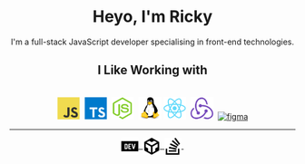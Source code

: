 <div align="center">

# Heyo, I'm Ricky

I'm a full-stack JavaScript developer specialising in front-end technologies. 

</div>

<div align="center">

## I Like Working with

<br>
<img src="https://raw.githubusercontent.com/devicons/devicon/master/icons/javascript/javascript-original.svg" alt="JavaScript" width="40" height="40"/>&nbsp;
<img src="https://raw.githubusercontent.com/devicons/devicon/master/icons/typescript/typescript-original.svg" alt="TypeScript" width="40" height="40"/>&nbsp;
<img src="https://raw.githubusercontent.com/devicons/devicon/master/icons/nodejs/nodejs-original.svg" alt="Node.js" width="40" height="40"/>&nbsp;
<img src="https://raw.githubusercontent.com/devicons/devicon/master/icons/linux/linux-original.svg" alt="Linux" width="40" height="40"/> <a href="https://github.com/nerdyman/react-compare-slider" target="_blank" rel="noopener"><img src="https://raw.githubusercontent.com/devicons/devicon/master/icons/react/react-original.svg" alt="React" width="40" height="40"/></a>&nbsp;
<img src="https://raw.githubusercontent.com/devicons/devicon/master/icons/redux/redux-original.svg" alt="React" width="40" height="40"/>&nbsp;
<a href="https://www.figma.com/proto/pQdtYujBF1JkJBF0uP1OWB/ricky-davenport-cv" target="_blank" rel="noopener"><img src="https://www.vectorlogo.zone/logos/figma/figma-icon.svg" alt="figma" width="40" height="40"/>

</div>

---

<div align="center">
<a href="https://dev.to/nerdyman" target="_blank" rel="noopener">
  <img align="center" src="./dev-dot-to.svg" alt="dev.to account" height="30" width="30" />&nbsp;
</a>
<a href="https://codesandbox.com/nerdyman" target="_blank" rel="noopener">
  <img align="center" src="./codesandbox.svg" alt="CodeSandbox account" height="30" width="30" />&nbsp;
 </a>
  <a href="https://stackoverflow.com/users/2716192/" target="_blank" rel="noopener">
  <img align="center" src="./stackoverflow.svg" alt="Stack Overflow account" height="30" width="30" />&nbsp;
</a>
</div>
